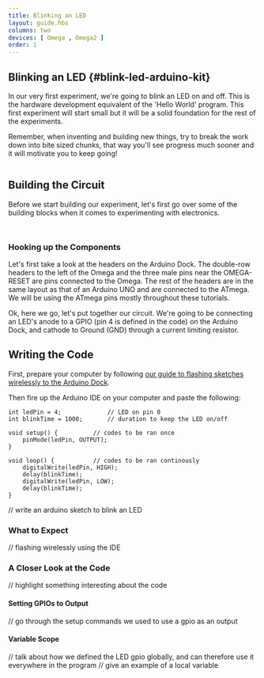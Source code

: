 ```yaml
---
title: Blinking an LED
layout: guide.hbs
columns: two
devices: [ Omega , Omega2 ]
order: 1
---
```


## Blinking an LED {#blink-led-arduino-kit}

In our very first experiment, we're going to blink an LED on and off. This is the hardware development equivalent of the 'Hello World' program. This first experiment will start small but it will be a solid foundation for the rest of the experiments.

Remember, when inventing and building new things, try to break the work down into bite sized chunks, that way you'll see progress much sooner and it will motivate you to keep going!

<!-- LEDs -->
```{r child = '../../shared/led.md'}
```

## Building the Circuit

Before we start building our experiment, let's first go over some of the building blocks when it comes to experimenting with electronics.

<!-- Jumper wires -->
```{r child = '../../shared/jumper-wires.md'}
```

<!-- Breadboard -->
```{r child = '../../shared/breadboard.md'}
```

### Hooking up the Components

Let's first take a look at the headers on the Arduino Dock. The double-row headers to the left of the Omega and the three male pins near the OMEGA-RESET are pins connected to the Omega. The rest of the headers are in the same layout as that of an Arduino UNO and are connected to the ATmega. We will be using the ATmega pins mostly throughout these tutorials. 

Ok, here we go, let's put together our circuit. We're going to be connecting an LED's anode to a GPIO (pin 4 is defined in the code) on the Arduino Dock, and cathode to Ground (GND) through a current limiting resistor.

## Writing the Code

First, prepare your computer by following [our guide to flashing sketches wirelessly to the Arduino Dock](#flash-arduino-dock-wirelessly).

Then fire up the Arduino IDE on your computer and paste the following:

```arduino
int ledPin = 4;             // LED on pin 0
int blinkTime = 1000;       // duration to keep the LED on/off

void setup() {			// codes to be ran once
    pinMode(ledPin, OUTPUT);
}

void loop() {			// codes to be ran continously
    digitalWrite(ledPin, HIGH);
    delay(blinkTime);
    digitalWrite(ledPin, LOW);
    delay(blinkTime);
}
```

// write an arduino sketch to blink an LED

### What to Expect

// flashing wirelessly using the IDE

### A Closer Look at the Code

// highlight something interesting about the code

#### Setting GPIOs to Output

// go through the setup commands we used to use a gpio as an output

#### Variable Scope

// talk about how we defined the LED gpio globally, and can therefore use it everywhere in the program
// give an example of a local variable
